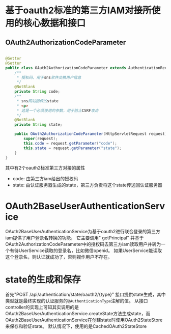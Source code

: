 # 基于oauth2标准的第三方IAM对接所使用的核心数据和接口

## OAuth2AuthorizationCodeParameter

```java

@Getter
@Setter
public class OAuth2AuthorizationCodeParameter extends AuthenticationRequestParameter {
    /**
     * 授权码，用于sns软件交换用户信息
     */
    @NotBlank
    private String code;
    /**
     * sns网站回传的state
     * <p>
     * 这是一个必须使用的参数，用于防止CSRF攻击
     */
    @NotBlank
    private String state;

    public OAuth2AuthorizationCodeParameter(HttpServletRequest request) {
        super(request);
        this.code = request.getParameter("code");
        this.state = request.getParameter("state");
    }
}
```

其中有2个oauth2标准第三方对接的属性

* code: 由第三方iam给出的授权码
* state: 由认证服务器生成的state，第三方负责将这个state传送回认证服务器

# OAuth2BaseUserAuthenticationService

OAuth2BaseUserAuthenticationService为基于oauth2进行联合登录的第三方iam提供了用户登录名转换的功能， 它主要调用"
getPrincipal"
并基于OAuth2AuthorizationCodeParameter中的授权码去第三方iam读取用户并转为一个有待UserService读取的登录名，比如微信openid。
如果UserService能读取这个登录名，则认证就成功了，否则视作用户不存在。

# state的生成和保存

首先"POST /api/authentication/state/oauth2/{type}"
接口提供state生成，其中类型就是最终实现的认证服务的`@AuthenticationType`注解的值。
从接口controller的实现上可知其实调用的是OAuth2BaseUserAuthenticationService.createState方法生成state，而OAuth2BaseUserAuthenticationService在创建state时使用OAuth2StateStore来保存和验证state。
默认情况下，使用的是CachedOAuth2StateStore